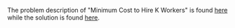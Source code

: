 The problem description of "Minimum Cost to Hire K Workers" is found [here](https://leetcode.com/problems/minimum-cost-to-hire-k-workers/) while the solution is found [here](https://github.com/aurimas13/Solutions-To-Problems/blob/main/LeetCode/Python%20Solutions/Minimum%20Cost%20to%20Hire%20K%20Workers/minimum.py).
